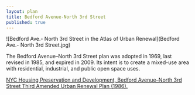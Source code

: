 ```yaml
---
layout: plan
title: Bedford Avenue-North 3rd Street
published: true
---
```


![Bedford Ave.- North 3rd Street in the Atlas of Urban Renewal](Bedford Ave.- North 3rd Street.jpg)

The Bedford Avenue–North 3rd Street plan was adopted in 1969, last revised in 1985, and expired in 2009. Its intent is to create a mixed-use area with residential, industrial, and public open space uses.

[NYC Housing Preservation and Development, Bedford Avenue–North 3rd Street Third Amended Urban Renewal Plan (1986).](https://www.nyc.gov/assets/hpd/downloads/pdfs/services/bedford-avenue-north-third-street-third-amended-urp.pdf)
